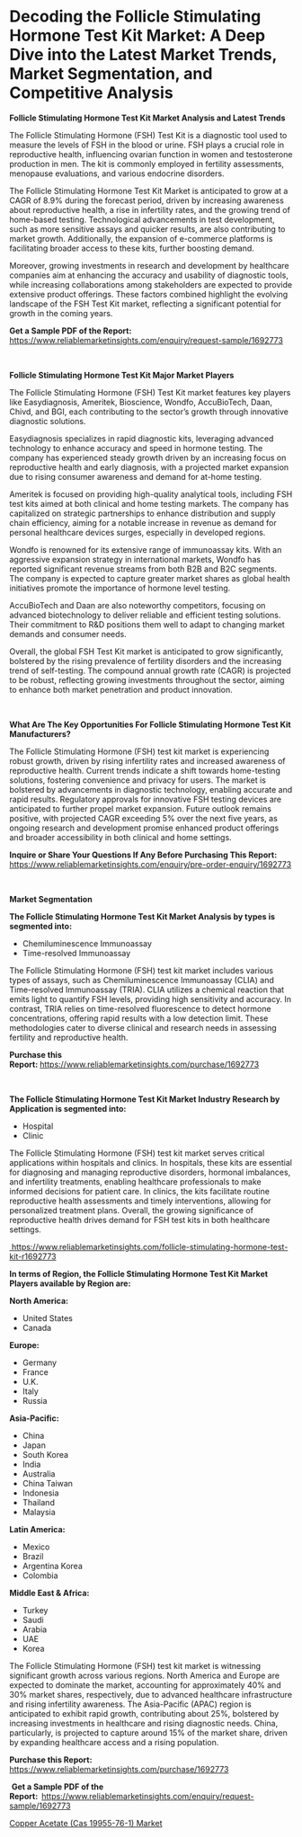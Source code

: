 <p><h1>Decoding the Follicle Stimulating Hormone Test Kit Market: A Deep Dive into the Latest Market Trends, Market Segmentation, and Competitive Analysis</h1></p><p><strong>Follicle Stimulating Hormone Test Kit Market Analysis and Latest Trends</strong></p>
<p><p>The Follicle Stimulating Hormone (FSH) Test Kit is a diagnostic tool used to measure the levels of FSH in the blood or urine. FSH plays a crucial role in reproductive health, influencing ovarian function in women and testosterone production in men. The kit is commonly employed in fertility assessments, menopause evaluations, and various endocrine disorders.</p><p>The Follicle Stimulating Hormone Test Kit Market is anticipated to grow at a CAGR of 8.9% during the forecast period, driven by increasing awareness about reproductive health, a rise in infertility rates, and the growing trend of home-based testing. Technological advancements in test development, such as more sensitive assays and quicker results, are also contributing to market growth. Additionally, the expansion of e-commerce platforms is facilitating broader access to these kits, further boosting demand. </p><p>Moreover, growing investments in research and development by healthcare companies aim at enhancing the accuracy and usability of diagnostic tools, while increasing collaborations among stakeholders are expected to provide extensive product offerings. These factors combined highlight the evolving landscape of the FSH Test Kit market, reflecting a significant potential for growth in the coming years.</p></p>
<p><strong>Get a Sample PDF of the Report:&nbsp;</strong> <a href="https://www.reliablemarketinsights.com/enquiry/request-sample/1692773?utm_campaign=1938&utm_medium=2&utm_source=Github&utm_content=ia&utm_term=08012025&utm_id=follicle-stimulating-hormone-test-kit">https://www.reliablemarketinsights.com/enquiry/request-sample/1692773</a></p>
<p>&nbsp;</p>
<p><strong>Follicle Stimulating Hormone Test Kit Major Market Players</strong></p>
<p><p>The Follicle Stimulating Hormone (FSH) Test Kit market features key players like Easydiagnosis, Ameritek, Bioscience, Wondfo, AccuBioTech, Daan, Chivd, and BGI, each contributing to the sector’s growth through innovative diagnostic solutions.</p><p>Easydiagnosis specializes in rapid diagnostic kits, leveraging advanced technology to enhance accuracy and speed in hormone testing. The company has experienced steady growth driven by an increasing focus on reproductive health and early diagnosis, with a projected market expansion due to rising consumer awareness and demand for at-home testing. </p><p>Ameritek is focused on providing high-quality analytical tools, including FSH test kits aimed at both clinical and home testing markets. The company has capitalized on strategic partnerships to enhance distribution and supply chain efficiency, aiming for a notable increase in revenue as demand for personal healthcare devices surges, especially in developed regions.</p><p>Wondfo is renowned for its extensive range of immunoassay kits. With an aggressive expansion strategy in international markets, Wondfo has reported significant revenue streams from both B2B and B2C segments. The company is expected to capture greater market shares as global health initiatives promote the importance of hormone level testing.</p><p>AccuBioTech and Daan are also noteworthy competitors, focusing on advanced biotechnology to deliver reliable and efficient testing solutions. Their commitment to R&D positions them well to adapt to changing market demands and consumer needs.</p><p>Overall, the global FSH Test Kit market is anticipated to grow significantly, bolstered by the rising prevalence of fertility disorders and the increasing trend of self-testing. The compound annual growth rate (CAGR) is projected to be robust, reflecting growing investments throughout the sector, aiming to enhance both market penetration and product innovation.</p></p>
<p>&nbsp;</p>
<p><strong>What Are The Key Opportunities For Follicle Stimulating Hormone Test Kit Manufacturers?</strong></p>
<p><p>The Follicle Stimulating Hormone (FSH) test kit market is experiencing robust growth, driven by rising infertility rates and increased awareness of reproductive health. Current trends indicate a shift towards home-testing solutions, fostering convenience and privacy for users. The market is bolstered by advancements in diagnostic technology, enabling accurate and rapid results. Regulatory approvals for innovative FSH testing devices are anticipated to further propel market expansion. Future outlook remains positive, with projected CAGR exceeding 5% over the next five years, as ongoing research and development promise enhanced product offerings and broader accessibility in both clinical and home settings.</p></p>
<p><strong>Inquire or Share Your Questions If Any Before Purchasing This Report:</strong> <a href="https://www.reliablemarketinsights.com/enquiry/pre-order-enquiry/1692773?utm_campaign=1938&utm_medium=2&utm_source=Github&utm_content=ia&utm_term=08012025&utm_id=follicle-stimulating-hormone-test-kit">https://www.reliablemarketinsights.com/enquiry/pre-order-enquiry/1692773</a></p>
<p>&nbsp;</p>
<p><strong>Market Segmentation</strong></p>
<p><strong>The Follicle Stimulating Hormone Test Kit Market Analysis by types is segmented into:</strong></p>
<p><ul><li>Chemiluminescence Immunoassay</li><li>Time-resolved Immunoassay</li></ul></p>
<p><p>The Follicle Stimulating Hormone (FSH) test kit market includes various types of assays, such as Chemiluminescence Immunoassay (CLIA) and Time-resolved Immunoassay (TRIA). CLIA utilizes a chemical reaction that emits light to quantify FSH levels, providing high sensitivity and accuracy. In contrast, TRIA relies on time-resolved fluorescence to detect hormone concentrations, offering rapid results with a low detection limit. These methodologies cater to diverse clinical and research needs in assessing fertility and reproductive health.</p></p>
<p><strong>Purchase this Report:&nbsp;</strong><a href="https://www.reliablemarketinsights.com/purchase/1692773?utm_campaign=1938&utm_medium=2&utm_source=Github&utm_content=ia&utm_term=08012025&utm_id=follicle-stimulating-hormone-test-kit">https://www.reliablemarketinsights.com/purchase/1692773</a></p>
<p>&nbsp;</p>
<p><strong>The Follicle Stimulating Hormone Test Kit Market Industry Research by Application is segmented into:</strong></p>
<p><ul><li>Hospital</li><li>Clinic</li></ul></p>
<p><p>The Follicle Stimulating Hormone (FSH) test kit market serves critical applications within hospitals and clinics. In hospitals, these kits are essential for diagnosing and managing reproductive disorders, hormonal imbalances, and infertility treatments, enabling healthcare professionals to make informed decisions for patient care. In clinics, the kits facilitate routine reproductive health assessments and timely interventions, allowing for personalized treatment plans. Overall, the growing significance of reproductive health drives demand for FSH test kits in both healthcare settings.</p></p>
<p><a href="https://www.reliablemarketinsights.com/follicle-stimulating-hormone-test-kit-r1692773?utm_campaign=1938&utm_medium=2&utm_source=Github&utm_content=ia&utm_term=08012025&utm_id=follicle-stimulating-hormone-test-kit">&nbsp;https://www.reliablemarketinsights.com/follicle-stimulating-hormone-test-kit-r1692773</a></p>
<p><strong>In terms of Region, the Follicle Stimulating Hormone Test Kit Market Players available by Region are:</strong></p>
<p>
    <p> <strong> North America: </strong>
        <ul>
            <li>United States</li>
            <li>Canada</li>
        </ul>
        </p> 
    <p> <strong> Europe: </strong>
        <ul>
            <li>Germany</li>
            <li>France</li>
            <li>U.K.</li>
            <li>Italy</li>
            <li>Russia</li>
        </ul>
        </p> 
    <p> <strong> Asia-Pacific: </strong>
        <ul>
            <li>China</li>
            <li>Japan</li>
            <li>South Korea</li>
            <li>India</li>
            <li>Australia</li>
            <li>China Taiwan</li>
            <li>Indonesia</li>
            <li>Thailand</li>
            <li>Malaysia</li>
        </ul>
        </p> 
    <p> <strong> Latin America: </strong>
        <ul>
            <li>Mexico</li>
            <li>Brazil</li>
            <li>Argentina Korea</li>
            <li>Colombia</li>
        </ul>
        </p> 
    <p> <strong> Middle East & Africa: </strong>
        <ul>
            <li>Turkey</li>
            <li>Saudi</li>
            <li>Arabia</li>
            <li>UAE</li>
            <li>Korea</li>
        </ul>
    </p>
    </p>
<p><p>The Follicle Stimulating Hormone (FSH) test kit market is witnessing significant growth across various regions. North America and Europe are expected to dominate the market, accounting for approximately 40% and 30% market shares, respectively, due to advanced healthcare infrastructure and rising infertility awareness. The Asia-Pacific (APAC) region is anticipated to exhibit rapid growth, contributing about 25%, bolstered by increasing investments in healthcare and rising diagnostic needs. China, particularly, is projected to capture around 15% of the market share, driven by expanding healthcare access and a rising population.</p></p>
<p><strong>Purchase this Report: </strong><a href="https://www.reliablemarketinsights.com/purchase/1692773?utm_campaign=1938&utm_medium=2&utm_source=Github&utm_content=ia&utm_term=08012025&utm_id=follicle-stimulating-hormone-test-kit">https://www.reliablemarketinsights.com/purchase/1692773</a></p>
<p>&nbsp;<strong>Get a Sample PDF of the Report:&nbsp;&nbsp;</strong><a href="https://www.reliablemarketinsights.com/enquiry/request-sample/1692773?utm_campaign=1938&utm_medium=2&utm_source=Github&utm_content=ia&utm_term=08012025&utm_id=follicle-stimulating-hormone-test-kit">https://www.reliablemarketinsights.com/enquiry/request-sample/1692773</a></p>
<p><strong></strong></p>
<p><p><a href="https://github.com/provorikovar/Market-Research-Report-List-6/blob/main/copper-acetate-cas-19955-76-1-market.md?utm_campaign=1938&utm_medium=2&utm_source=Github&utm_content=ia&utm_term=08012025&utm_id=follicle-stimulating-hormone-test-kit">Copper Acetate (Cas 19955-76-1) Market</a></p></p>